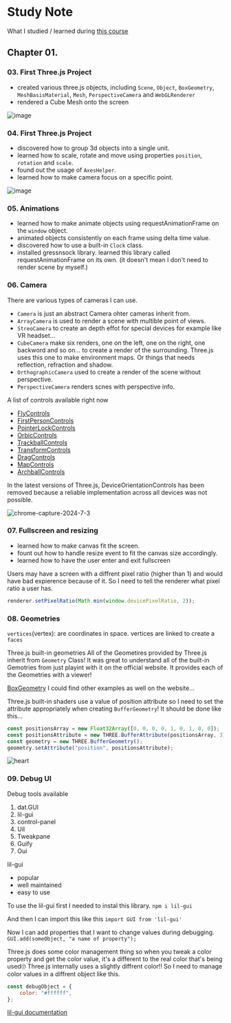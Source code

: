 # Study Note

What I studied / learned during [this course](https://threejs-journey.com)

## Chapter 01.

### 03. First Three.js Project

-   created various three.js objects, including `Scene`, `Object`, `BoxGeometry`, `MeshBasisMaterial`, `Mesh`, `PerspectiveCamera` and `WebGLRenderer`
-   rendered a Cube Mesh onto the screen

![image](https://github.com/jeheecheon/threejs-journey/assets/62019774/30d5affe-ac39-4f72-84c1-53ec849f5e8d)

### 04. First Three.js Project

-   discovered how to group 3d objects into a single unit.
-   learned how to scale, rotate and move using properties `position`, `rotation` and `scale`.
-   found out the usage of `AxesHelper`.
-   learned how to make camera focus on a specific point.

![image](https://github.com/jeheecheon/threejs-journey/assets/62019774/a72c574d-7ca1-4b30-a0fc-bb2261b5085c)

### 05. Animations

-   learned how to make animate objects using requestAnimationFrame on the `window` object.
-   animated objects consistently on each frame using delta time value.
-   discovered how to use a built-in `Clock` class.
-   installed gressnsock library. learned this library called requestAnimationFrame on its own.
    (it doesn't mean I don't need to render scene by myself.)

### 06. Camera

There are various types of cameras I can use.

-   `Camera` is just an abstract Camera ohter cameras inherit from.
-   `ArrayCamera` is used to render a scene with multible point of views.
-   `StreoCamera` to create an depth effot for special devices for example like VR headset...
-   `CubeCamera` make six renders, one on the left, one on the right, one backword and so on... to create a render of the surrounding. Three.js uses this one to make environment maps. Or things that needs reflection, refraction and shadow.
-   `OrthographicCamera` used to create a render of the scene without perspective.
-   `PerspectiveCamera` renders scnes with perspective info.

A list of controls available right now

-   [FlyControls](https://threejs.org/docs/?q=control#examples/en/controls/FlyControls)
-   [FirstPersonControls](https://threejs.org/docs/?q=control#examples/en/controls/FirstPersonControls)
-   [PointerLockControls](https://threejs.org/docs/?q=control#examples/en/controls/PointerLockControls)
-   [OrbicControls](https://threejs.org/docs/?q=control#examples/en/controls/OrbitControls)
-   [TrackballControls](https://threejs.org/docs/?q=control#examples/en/controls/TrackballControls)
-   [TransformControls](https://threejs.org/docs/?q=control#examples/en/controls/TransformControls)
-   [DragControls](https://threejs.org/docs/?q=control#examples/en/controls/TransformControls)
-   [MapControls](https://threejs.org/docs/?q=control#examples/en/controls/TransformControls)
-   [ArchballControls](https://threejs.org/docs/?q=control#examples/en/controls/ArcballControls)

In the latest versions of Three.js, DeviceOrientationControls has been removed because a reliable implementation across all devices was not possible.

![chrome-capture-2024-7-3](https://github.com/jeheecheon/threejs-journey/assets/62019774/616cff37-2562-4bd2-8d73-afaf272d4a9f)

### 07. Fullscreen and resizing

-   learned how to make canvas fit the screen.
-   fount out how to handle resize event to fit the canvas size accordingly.
-   learned how to have the user enter and exit fullscreen

Users may have a screen with a diffrent pixel ratio (higher than 1) and would have bad expierence because of it. So I need to tell the renderer what pixel ratio a user has.

```javascript
renderer.setPixelRatio(Math.min(window.devicePixelRatio, 2));
```

### 08. Geometries

`vertices`(vertex): are coordinates in space. vertices are linked to create a `faces`

Three.js built-in geometries
All of the Geometires provided by Three.js inherit from `Geometry` Class!
It was great to understand all of the built-in Gemotries from just playint with it on the official website. It provides each of the Geometries with a viewer!

[BoxGeometry](https://threejs.org/docs/?q=Geometry#api/en/geometries/BoxGeometry)
I could find other examples as well on the website...

Three.js built-in shaders use a value of position attribute so I need to set the attribute appropriately when creating `BufferGeometry`!
It should be done like this...

```javascript
const positionsArray = new Float32Array([0, 0, 0, 0, 1, 0, 1, 0, 0]);
const positionsAttribute = new THREE.BufferAttribute(positionsArray, 3);
const geometry = new THREE.BufferGeometry();
geometry.setAttribute("position", positionsAttribute);
```

![heart](https://github.com/jeheecheon/threejs-journey/assets/62019774/76130068-822c-4ea6-af74-9d0cc1f5380b)

### 09. Debug UI

Debug tools available

1. dat.GUI
2. lil-gui
3. control-panel
4. Uil
5. Tweakpane
6. Guify
7. Oui

lil-gui

-   popular
-   well maintained
-   easy to use

To use the lil-gui
first I needed to instal this library.
`npm i lil-gui`

And then I can import this like this
`import GUI from 'lil-gui'`

Now I can add properties that I want to change values during debugging.
`GUI.add(someObject, "a name of property");`

Three.js does some color management thing so when you tweak a color property and get the color value, it's a different to the real color that's being used🙄
Three.js internally uses a slightly diffrent color!!
So I need to manage color values in a diffrent object like this.

```javascript
const debugObject = {
    color: "#ffffff",
};
```

[lil-gui documentation](https://lil-gui.georgealways.com/)

